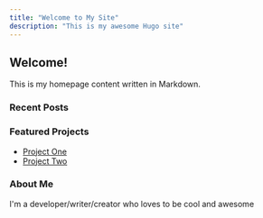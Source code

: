 ```yaml
---
title: "Welcome to My Site"
description: "This is my awesome Hugo site"
---
```


## Welcome!

This is my homepage content written in Markdown.

### Recent Posts


### Featured Projects

* [Project One](/projects/one)
* [Project Two](/projects/two)

### About Me

I'm a developer/writer/creator who loves to be cool and awesome
